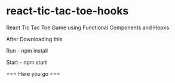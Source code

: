 # react-tic-tac-toe-hooks
React Tic Tac Toe Game using Functional Components and Hooks

After Downloading this

Run - npm install

Start - npm start

=== Here you go ===
